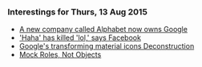 ### Interestings for Thurs, 13 Aug 2015

- [A new company called Alphabet now owns Google](http://www.wired.com/2015/08/new-company-called-alphabet-owns-google/)
- ['Haha' has killed 'lol,' says Facebook](http://www.theverge.com/2015/8/10/9125797/haha-lol-or-hehe-facebook)
- [Google's transforming material icons Deconstruction](http://cloudcannon.com/deconstructions/2014/12/05/material-design-delightful-details.html)
- [Mock Roles, Not Objects](http://www.jmock.org/oopsla2004.pdf)


